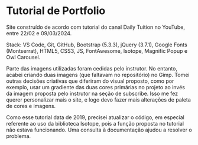 # Tutorial de Portfolio

Site construído de acordo com tutorial do canal Daily Tuition no YouTube, entre 22/02 e 09/03/2024.</br>

Stack: VS Code, Git, GitHub, Bootstrap (5.3.3), jQuery (3.7.1), Google Fonts (Montserrat), HTML5, CSS3, JS, FontAwesome, Isotope, Magnific Popup e Owl Carousel.</br>

Parte das imagens utilizadas foram cedidas pelo instrutor. No entanto, acabei criando duas imagens (que faltavam no repositório) no Gimp. Tomei outras decisões criativas que diferiram do visual proposto, como por exemplo, usar um gradiente das duas cores primárias no projeto ao invés da imagem proposta pelo instrutor na seção de subscribe. Isso me fez querer personalizar mais o site, e logo devo fazer mais alterações de paleta de cores e imagens.</br>

Como esse tutorial data de 2019, precisei atualizar o código, em especial referente ao uso da biblioteca Isotope, pois a função proposta no tutorial não estava funcionando. Uma consulta à documentação ajudou a resolver o problema.</br>
